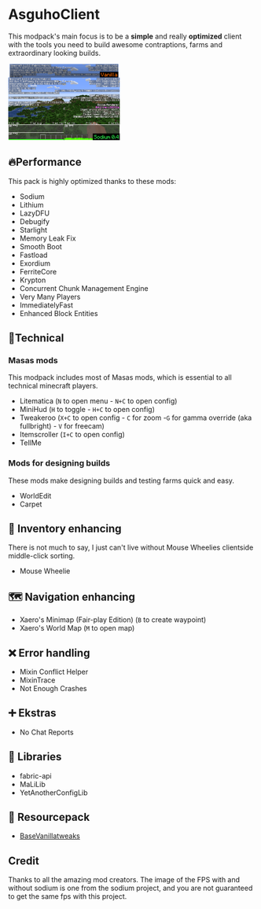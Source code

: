 # AsguhoClient

This modpack's main focus is to be a **simple** and really **optimized** client with the tools you need to build awesome contraptions, farms and extraordinary looking builds.

<img src="https://github.com/Asguho/AsguhoClient/blob/main/docs/schematic.png" align="right" alt="" style="width:45%;"/>
<img src="https://github.com/Asguho/AsguhoClient/blob/main/docs/sodiumFPS.png" alt="" style="width:45%;"/>

## 🔥Performance

This pack is highly optimized thanks to these mods:

- Sodium
- Lithium
- LazyDFU
- Debugify
- Starlight
- Memory Leak Fix
- Smooth Boot
- Fastload
- Exordium
- FerriteCore
- Krypton
- Concurrent Chunk Management Engine
- Very Many Players
- ImmediatelyFast
- Enhanced Block Entities

## 🔧Technical

### Masas mods

This modpack includes most of Masas mods, which is essential to all technical minecraft players.

- Litematica (`N` to open menu - `N+C` to open config)
- MiniHud (`H` to toggle - `H+C` to open config)
- Tweakeroo (`X+C` to open config - `C` for zoom -`G` for gamma override (aka fullbright) - `V` for freecam)
- Itemscroller (`I+C` to open config)
- TellMe

### Mods for designing builds

These mods make designing builds and testing farms quick and easy.

- WorldEdit
- Carpet

## 🎒 Inventory enhancing

There is not much to say, I just can't live without Mouse Wheelies clientside middle-click sorting.

- Mouse Wheelie

## 🗺️ Navigation enhancing

- Xaero's Minimap (Fair-play Edition) (`B` to create waypoint)
- Xaero's World Map (`M` to open map)

## :x: Error handling

- Mixin Conflict Helper
- MixinTrace
- Not Enough Crashes

## ➕ Ekstras

- No Chat Reports

## 📑 Libraries

- fabric-api
- MaLiLib
- YetAnotherConfigLib

## 🎨 Resourcepack

- [BaseVanillatweaks](https://vanillatweaks.net/share/#ZN4rKG)

## Credit

Thanks to all the amazing mod creators.
The image of the FPS with and without sodium is one from the sodium project, and you are not guaranteed to get the same fps with this project.
